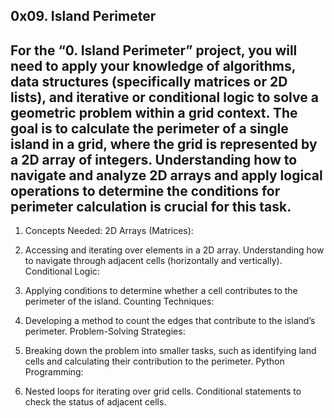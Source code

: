 0x09. Island Perimeter
---------------------------------------------
For the “0. Island Perimeter” project, you will need to apply your knowledge of algorithms, data structures (specifically matrices or 2D lists), and iterative or conditional logic to solve a geometric problem within a grid context. The goal is to calculate the perimeter of a single island in a grid, where the grid is represented by a 2D array of integers. Understanding how to navigate and analyze 2D arrays and apply logical operations to determine the conditions for perimeter calculation is crucial for this task.
--------------------------------------------------------------------------------------------------------
1. Concepts Needed:
2D Arrays (Matrices):

2. Accessing and iterating over elements in a 2D array.
Understanding how to navigate through adjacent cells (horizontally and vertically).
Conditional Logic:

3. Applying conditions to determine whether a cell contributes to the perimeter of the island.
Counting Techniques:

4. Developing a method to count the edges that contribute to the island’s perimeter.
Problem-Solving Strategies:

5. Breaking down the problem into smaller tasks, such as identifying land cells and calculating their contribution to the perimeter.
Python Programming:

6. Nested loops for iterating over grid cells.
Conditional statements to check the status of adjacent cells.
